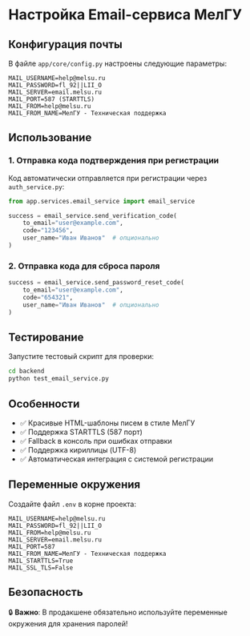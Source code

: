 # Настройка Email-сервиса МелГУ

## Конфигурация почты

В файле `app/core/config.py` настроены следующие параметры:

```
MAIL_USERNAME=help@melsu.ru
MAIL_PASSWORD=fl_92||LII_O
MAIL_SERVER=email.melsu.ru
MAIL_PORT=587 (STARTTLS)
MAIL_FROM=help@melsu.ru
MAIL_FROM_NAME=МелГУ - Техническая поддержка
```

## Использование

### 1. Отправка кода подтверждения при регистрации

Код автоматически отправляется при регистрации через `auth_service.py`:

```python
from app.services.email_service import email_service

success = email_service.send_verification_code(
    to_email="user@example.com", 
    code="123456",
    user_name="Иван Иванов"  # опционально
)
```

### 2. Отправка кода для сброса пароля

```python
success = email_service.send_password_reset_code(
    to_email="user@example.com",
    code="654321", 
    user_name="Иван Иванов"  # опционально
)
```

## Тестирование

Запустите тестовый скрипт для проверки:

```bash
cd backend
python test_email_service.py
```

## Особенности

- ✅ Красивые HTML-шаблоны писем в стиле МелГУ
- ✅ Поддержка STARTTLS (587 порт)
- ✅ Fallback в консоль при ошибках отправки
- ✅ Поддержка кириллицы (UTF-8)
- ✅ Автоматическая интеграция с системой регистрации

## Переменные окружения

Создайте файл `.env` в корне проекта:

```env
MAIL_USERNAME=help@melsu.ru
MAIL_PASSWORD=fl_92||LII_O
MAIL_FROM=help@melsu.ru
MAIL_SERVER=email.melsu.ru
MAIL_PORT=587
MAIL_FROM_NAME=МелГУ - Техническая поддержка
MAIL_STARTTLS=True
MAIL_SSL_TLS=False
```

## Безопасность

🔒 **Важно**: В продакшене обязательно используйте переменные окружения для хранения паролей! 